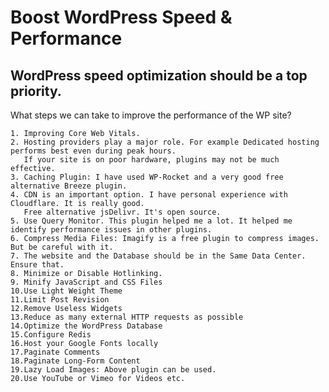 # Boost WordPress Speed & Performance
 
## WordPress speed optimization should be a top priority.
What steps we can take to improve the performance of the WP site?
    
    1. Improving Core Web Vitals.
    2. Hosting providers play a major role. For example Dedicated hosting performs best even during peak hours. 
       If your site is on poor hardware, plugins may not be much effective. 
    3. Caching Plugin: I have used WP-Rocket and a very good free alternative Breeze plugin. 
    4. CDN is an important option. I have personal experience with Cloudflare. It is really good. 
       Free alternative jsDelivr. It's open source. 
    5. Use Query Monitor. This plugin helped me a lot. It helped me identify performance issues in other plugins. 
    6. Compress Media Files: Imagify is a free plugin to compress images. But be careful with it. 
    7. The website and the Database should be in the Same Data Center. Ensure that. 
    8. Minimize or Disable Hotlinking.  
    9. Minify JavaScript and CSS Files
    10.Use Light Weight Theme
    11.Limit Post Revision
    12.Remove Useless Widgets
    13.Reduce as many external HTTP requests as possible
    14.Optimize the WordPress Database
    15.Configure Redis
    16.Host your Google Fonts locally
    17.Paginate Comments
    18.Paginate Long-Form Content
    19.Lazy Load Images: Above plugin can be used. 
    20.Use YouTube or Vimeo for Videos etc. 
